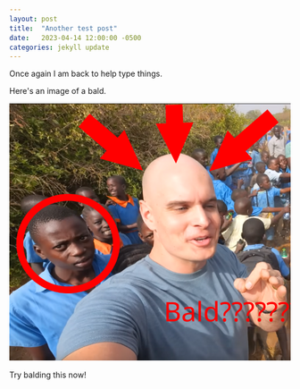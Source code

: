 ```yaml
---
layout: post
title:  "Another test post"
date:   2023-04-14 12:00:00 -0500
categories: jekyll update
---
```

Once again I am back to help type things.

Here's an image of a bald.

![bald](bald.png)


Try balding this now!
